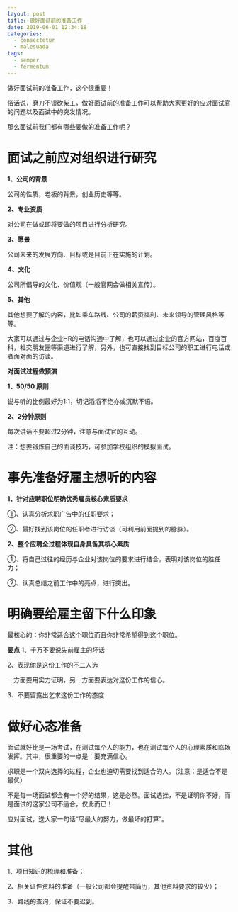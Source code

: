 ```yaml
---
layout: post
title: 做好面试前的准备工作
date: 2019-06-01 12:34:18
categories: 
  - consectetur
  - malesuada
tags:
  - semper
  - fermentum
---
```


做好面试前的准备工作，这个很重要！ 

俗话说，磨刀不误砍柴工，做好面试前的准备工作可以帮助大家更好的应对面试官的问题以及面试中的突发情况。

那么面试前我们都有哪些要做的准备工作呢？


<!-- more -->

# 面试之前应对组织进行研究

**1、公司的背景**

公司的性质，老板的背景，创业历史等等。

**2、专业资质**

对公司在做或即将要做的项目进行分析研究。

**3、愿景**

公司未来的发展方向、目标或是目前正在实施的计划。

**4、文化**

公司所倡导的文化、价值观（一般官网会做相关宣传）。

**5、其他**

其他想要了解的内容，比如乘车路线、公司的薪资福利、未来领导的管理风格等等。

大家可以通过与企业HR的电话沟通中了解，也可以通过企业的官方网站，百度百科，社交朋友圈等渠道进行了解，另外，也可直接找到目标公司的职工进行电话或者面对面的访谈。

<!-- more -->

**对面试过程做预演**

**1、50/50 原则**

说与听的比例最好为1:1，切记滔滔不绝亦或沉默不语。

**2、2分钟原则**

每次讲话不要超过2分钟，注意与面试官的互动。

注：想要锻炼自己的面谈技巧，可参加学校组织的模拟面试。


# **事先准备好雇主想听的内容**

**1、针对应聘职位明确优秀雇员核心素质要求**

①、认真分析求职广告中的任职要求；

②、最好找到该岗位的任职者进行访谈（可利用前面提到的脉脉）。

**2、整个应聘全过程体现自身具备其核心素质**

①、将自己过往的经历与企业对该岗位的要求进行结合，表明对该岗位的胜任力；

②、认真总结之前工作中的亮点，进行突出。


# **明确要给雇主留下什么印象**

最核心的：你非常适合这个职位而且你非常希望得到这个职位。

**要点**
1、千万不要说先前雇主的坏话

2、表现你是这份工作的不二人选

一方面要用实力证明，另一方面要表达对这份工作的信心。

3、不要留露出乞求这份工作的态度

# 做好心态准备

面试就好比是一场考试，在测试每个人的能力，也在测试每个人的心理素质和临场发挥。其中，很重要的一点是：要充满信心。

求职是一个双向选择的过程，企业也迫切需要找到适合的人。（注意：是适合不是最优）

不是每一场面试都会有一个好的结果，这是必然。面试遇挫，不是证明你不好，而是面试的这家公司不适合，仅此而已！

应对面试，送大家一句话“尽最大的努力，做最坏的打算”。

# **其他**

1、项目知识的梳理和准备；

2、相关证件资料的准备（一般公司都会提醒带简历，其他资料要求的较少）；

3、路线的查询，保证不要迟到。
